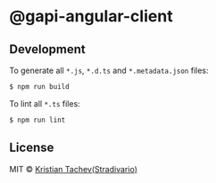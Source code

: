 # @gapi-angular-client

## Development

To generate all `*.js`, `*.d.ts` and `*.metadata.json` files:

```bash
$ npm run build
```

To lint all `*.ts` files:

```bash
$ npm run lint
```

## License

MIT © [Kristian Tachev(Stradivario)](mailto:kristiqn.tachev@gmail.com)
